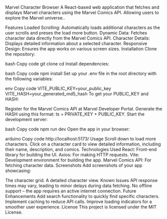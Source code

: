 Marvel Character Browser
A React-based web application that fetches and displays Marvel characters using the Marvel Comics API.  Allowing users to explore the Marvel universe..

Features
Loaded Scrolling: Automatically loads additional characters as the user scrolls and preses the load more button.
Dynamic Data: Fetches character data directly from the Marvel Comics API.
Character Details: Displays detailed information about a selected character.
Responsive Design: Ensures the app works on various screen sizes.
Installation
Clone the repository:

bash
Copy code
git clone <repository-url>
cd <repository-folder>
Install dependencies:

bash
Copy code
npm install
Set up your .env file in the root directory with the following variables:

env
Copy code
VITE_PUBLIC_KEY=your_public_key
VITE_HASH=your_generated_md5_hash
To get your PUBLIC_KEY and HASH:

Register for the Marvel Comics API at Marvel Developer Portal.
Generate the HASH using this format: ts + PRIVATE_KEY + PUBLIC_KEY.
Start the development server:

bash
Copy code
npm run dev
Open the app in your browser:

arduino
Copy code
http://localhost:5173/
Usage
Scroll down to load more characters.
Click on a character card to view detailed information, including their name, description, and comics.
Technologies Used
React: Front-end library for building the UI.
Axios: For making HTTP requests.
Vite: Development environment for building the app.
Marvel Comics API: For fetching character data.
Screenshots
Add screenshots of your app showcasing:

The character grid.
A detailed character view.
Known Issues
API response times may vary, leading to minor delays during data fetching.
No offline support – the app requires an active internet connection.
Future Enhancements
Add search functionality to quickly find specific characters.
Implement caching to reduce API calls.
Improve loading indicators for a smoother user experience.
License
This project is licensed under the MIT License.
